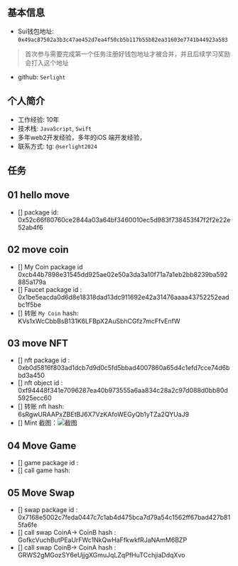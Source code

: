 ## 基本信息
- Sui钱包地址: `0x49ac87502a3b3c47ae452d7ea4f50cb5b117b55b82ea31603e7741b44923a583`
> 首次参与需要完成第一个任务注册好钱包地址才被合并，并且后续学习奖励会打入这个地址
- github: `Serlight`

## 个人简介
- 工作经验: 10年
- 技术栈: `JavaScript`, `Swift`
- 多年web2开发经验，多年的iOS 端开发经验，
- 联系方式: tg: `@serlight2024` 

## 任务

##   01 hello move  
- [] package id: 0x52c66f80760ce2844a03a64bf3460010ec5d983f738453f47f2f2e22e52ab4f6


##   02 move coin
- [] My Coin package id 0xcb44b7898e31545dd925ae02e50a3da3a10f71a7a1eb2bb8239ba592885a179a
- [] Faucet package id : 0x1be5eacda0d6d8e18318dad13dc911692e42a31476aaaa43752252eadbc1f5be
- [] 转账 `My Coin` hash: KVs1xWcCbbBsB131K6LFBpX2AuSbhCGfz7mcFfvEnfW

##   03 move NFT
- [] nft package id : 0xb0d5816f803ad1dcb7d9d0c5fd5bbad4007860a65d4c1efd7cce74d6bbd3a450
- [] nft object id : 0xf94448f341e7096287ea40b973555a6aa834c28a2c97d088d0bb80d5925ecc60
- [] 转账 nft  hash: 6sRgwURAAPxZBEtBJ6X7VzKAfoWEGyQb1yTZa2QYUaJ9
- [] Mint 截图：![截图](https://img2.imgtp.com/2024/05/20/GPniLpEn.jpg)

##   04 Move Game
- [] game package id :
- [] call game hash:

##   05 Move Swap
- [] swap package id : 0x7168e5002c7feda0447c7c1ab4d475bca7d79a54c1562ff67bad427b815fa6fe
- [] call swap CoinA-> CoinB  hash : GofkcVuchButPEaUrFWc1NkQwHaFfkwkfRJaNAmM6BZP
- [] call swap CoinB-> CoinA  hash : GRWS2gMGozSY6eUjjgXGmuJqLZqPfHuTCchjiaDdqXvo
